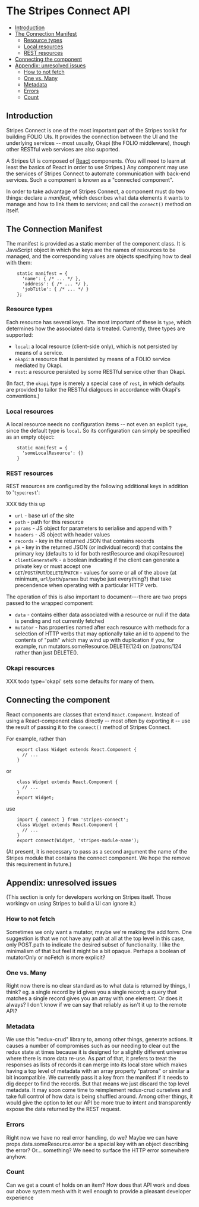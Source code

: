 # The Stripes Connect API

<!-- pandoc -f markdown_github-hard_line_breaks api.md > api.html -->
<!-- ../../okapi/doc/md2toc -l 2 api.md -->
* [Introduction](#introduction)
* [The Connection Manifest](#the-connection-manifest)
    * [Resource types](#resource-types)
    * [Local resources](#local-resources)
    * [REST resources](#rest-resources)
* [Connecting the component](#connecting-the-component)
* [Appendix: unresolved issues](#appendix-unresolved-issues)
    * [How to not fetch](#how-to-not-fetch)
    * [One vs. Many](#one-vs-many)
    * [Metadata](#metadata)
    * [Errors](#errors)
    * [Count](#count)


## Introduction

Stripes Connect is one of the most important part of the Stripes
toolkit for building FOLIO UIs. It provides the connection between the
UI and the underlying services -- most usually, Okapi (the FOLIO
middleware), though other RESTful web services are also suported.

A Stripes UI is composed of
[React](https://facebook.github.io/react/)
components. (You will need to learn at least the basics of React in
order to use Stripes.) Any component may use the services of Stripes
Connect to automate communication with back-end services. Such a
component is known as a "connected component".

In order to take advantage of Stripes Connect, a component must do two
things: declare a _manifest_, which describes what data elements it
wants to manage and how to link them to services; and call the
`connect()` method on itself.


## The Connection Manifest

The manifest is provided as a static member of the component class. It
is JavaScript object in which the keys are the names of resources to
be managed, and the corresponding values are objects specifying how to
deal with them:

        static manifest = {
          'name': { /* ... */ },
          'address': { /* ... */ },
          'jobTitle': { /* ... */ }
        };

### Resource types

Each resource has several keys. The most important of these is `type`,
which determines how the associated data is treated. Currently, three
types are supported:

* `local`: a local resource (client-side only), which is not persisted
  by means of a service.
* `okapi`: a resource that is persisted by means of a FOLIO service
  mediated by Okapi.
* `rest`: a resource persisted by some RESTful service other than
  Okapi.

(In fact, the `okapi` type is merely a special case of `rest`, in
which defaults are provided to tailor the RESTful dialgoues in
accordance with Okapi's conventions.)

### Local resources

A local resource needs no configuration items -- not even an explicit
`type`, since the default type is `local`. So its configuration can
simply be specified as an empty object:

        static manifest = {
          'someLocalResource': {}
        }

### REST resources

REST resources are configured by the following additional keys in
addition to '`type`:`rest`':

XXX tidy this up

* `url` - base url of the site
* `path` - path for this resource
* `params` - JS object for parameters to serialise and append with ?
* `headers` - JS object with header values
* `records` - key in the returned JSON that contains records
* `pk` - key in the returned JSON (or individual record) that contains
  the primary key (defaults to id for both restResource and
  okapiResource)
* `clientGeneratePk` - a boolean indicating if the client can generate
  a private key or must accept one
* `GET`/`POST`/`PUT`/`DELETE`/`PATCH` - values for some or all of the
  above (at minimum, `url`/`path`/`params` but maybe just everything?)
  that take precendence when operating with a particular HTTP verb.

The operation of this is also important to document---there are two props
passed to the wrapped component:

* `data` - contains either data associated with a resource or null if
  the data is pending and not currently fetched
* `mutator` - has properties named after each resource with methods
  for a selection of HTTP verbs that may optionally take an id to
  append to the contents of "path" which may wind up with duplication
  if you, for example, run mutators.someResource.DELETE(124) on
  /patrons/124 rather than just DELETE().

### Okapi resources

XXX todo type='okapi' sets some defaults for many of them.


## Connecting the component

React components are classes that extend `React.Component`.  Instead
of using a React-component class directly -- most often by exporting
it -- use the result of passing it to the `connect()` method of
Stripes Connect.

For example, rather than

        export class Widget extends React.Component {
          // ...
        }

or

        class Widget extends React.Component {
          // ...
        }
        export Widget;

use

        import { connect } from 'stripes-connect';
        class Widget extends React.Component {
          // ...
        }
        export connect(Widget, 'stripes-module-name');

(At present, it is necessary to pass as a second argument the name of
the Stripes module that contains the connect component. We hope the
remove this requirement in future.)


## Appendix: unresolved issues

(This section is only for developers working on Stripes itself. Those
workingv on _using_ Stripes to build a UI can ignore it.)

### How to not fetch

Sometimes we only want a mutator, maybe we're making the
add form. One suggestion is that we not have any path at all at the top
level in this case, only POST.path to indicate the desired subset of
functionality. I like the minimalism of that but feel it might be a bit
opaque. Perhaps a
boolean of mutatorOnly or noFetch is more explicit?

### One vs. Many

Right now there is no clear standard as to what data is
returned by things, I think? eg. a single record by id gives you a single
record; a query that matches a single record gives you an array with one
element. Or does it always? I don't know if we can say that reliably as
isn't it up to the remote API?

### Metadata

We use this "redux-crud" library to, among other things, generate
actions. It causes a number of compromises such as our needing to clear out
the redux state at times because it is designed for a slightly different
universe where there is more data re-use. As part of that, it prefers to
treat the responses as lists of records it can merge into its local store
which makes having a top level of metadata with an array property "patrons"
or similar a bit incompatible. We currently pass it a key from the manifest
if it needs to dig deeper to find the records. But that means we just
discard the top level metadata. It may soon come time to reimplement
redux-crud ourselves and take full control of how data is being shuffled
around. Among other things, it would give the option to let our API be more
true to intent and transparently expose the data returned by the REST request.

### Errors

Right now we have no real error handling, do we? Maybe we can have
props.data.someResource.error be a special key with an object describing the
error? Or... something? We need to surface the HTTP error somewhere anyhow.

### Count

Can we get a count of holds on an item? How does that API work and
does our above system mesh with it well enough to provide a pleasant
developer experience